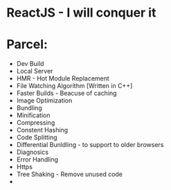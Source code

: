 # ReactJS - I will conquer it 

# Parcel:
- Dev Build
- Local Server
- HMR - Hot Module Replacement 
- File Watching Algorithm [Written in C++]
- Faster Builds - Beacuse of caching
- Image Optimization 
- Bundling 
- Minification 
- Compressing 
- Constent Hashing 
- Code Splitting 
- Differential Bunldling - to support to older browsers
- Diagnosics 
- Error Handling
- Https 
- Tree Shaking - Remove unused code 
- 
